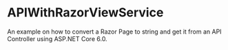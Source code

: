 # APIWithRazorViewService

An example on how to convert a Razor Page to string and get it from an API Controller using ASP.NET Core 6.0.
